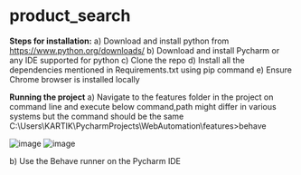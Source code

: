 # product_search

**Steps for installation:**
a) Download and install python from https://www.python.org/downloads/
b) Download and install Pycharm or any IDE supported for python
c) Clone the repo
d) Install all the dependencies mentioned in Requirements.txt using pip command
e) Ensure Chrome browser is installed locally

**Running the project**
a) Navigate to the features folder in the project on command line and execute below command,path might differ in various systems but the command should be the same
C:\Users\KARTIK\PycharmProjects\WebAutomation\features>behave

![image](https://user-images.githubusercontent.com/94554446/167642173-4b910db5-6b80-4fd9-be36-37d422102bee.png)
![image](https://user-images.githubusercontent.com/94554446/167642355-6a645d74-4818-4277-a760-6c337337c741.png)


b) Use the Behave runner on the Pycharm IDE
